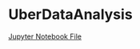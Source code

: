 # UberDataAnalysis

[Jupyter Notebook File](https://github.com/erolkibris/UberDataAnalysis/blob/master/Untitled.ipynb)
